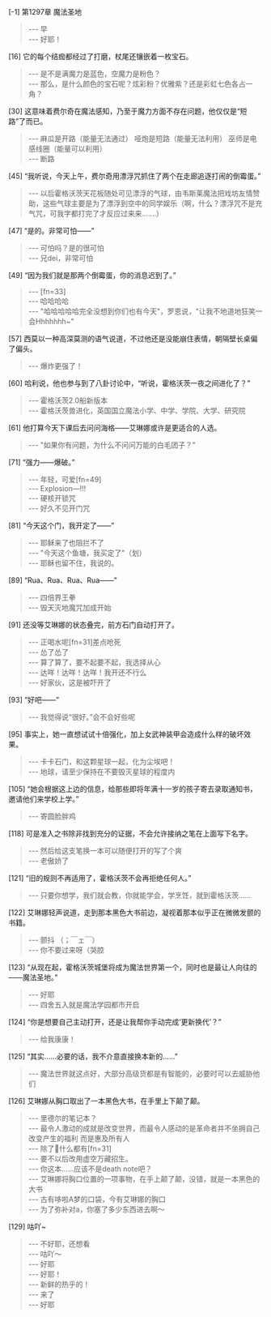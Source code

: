
[-1] 第1297章 魔法圣地
>--- 早<br>
>--- 好耶！<br>

[16] 它的每个结痂都经过了打磨，杖尾还镶嵌着一枚宝石。
>--- 是不是满魔力是蓝色，空魔力是粉色？<br>
>--- 那么，是什么颜色的宝石呢？炫彩粉？优雅紫？还是彩虹七色各占一角？<br>

[30] 这意味着费尔奇在魔法感知，乃至于魔力方面不存在问题，他仅仅是“短路”了而已。
>--- 麻瓜是开路（能量无法通过）
哑炮是短路（能量无法利用）
巫师是电感线圈（能量可以利用）<br>
>--- 断路<br>

[45] “我听说，今天上午，费尔奇用漂浮咒抓住了两个在走廊追逐打闹的倒霉蛋。”
>--- 以后霍格沃茨天花板随处可见漂浮的气球，由韦斯莱魔法把戏坊友情赞助，这些气球主要是为了漂浮到空中的同学娱乐（啊，什么？漂浮咒不是充气咒，可我字都打完了才反应过来来.......）<br>

[47] “是的。非常可怕——”
>--- 可怕吗？是的很可怕<br>
>--- 兄dei，非常可怕<br>

[49] “因为我们就是那两个倒霉蛋，你的消息迟到了。”
>--- [fn=33]<br>
>--- 哈哈哈哈<br>
>--- "哈哈哈哈哈完全没想到你们也有今天"，罗恩说，"让我不地道地狂笑一会Hhhhhhh~"<br>

[57] 西莫以一种高深莫测的语气说道，不过他还是没能崩住表情，朝隔壁长桌偏了偏头。
>--- 爆炸更强了！<br>

[60] 哈利说，他也参与到了八卦讨论中，“听说，霍格沃茨一夜之间进化了？”
>--- 霍格沃茨2.0船新版本<br>
>--- 霍格沃茨兽进化，英国国立魔法小学、中学、学院、大学、研究院<br>

[61] 他打算今天下课后去问问海格——艾琳娜或许是更适合的人选。
>--- "如果你有问题，为什么不问问万能的白毛团子？"<br>

[71] “强力——爆破。”
>--- 年轻，可爱[fn=49]<br>
>--- Explosion—!!!<br>
>--- 硬核开锁咒<br>
>--- 好久不见开门咒<br>

[81] “今天这个门，我开定了——”
>--- 耶稣来了也阻拦不了<br>
>--- "今天这个鱼塘，我买定了"（划）<br>
>--- 耶稣也留不住，我说的。<br>

[89] “Rua、Rua、Rua、Rua——”
>--- 四倍界王拳<br>
>--- 毁天灭地魔咒加成开始<br>

[91] 还没等艾琳娜的状态叠完，前方石门自动打开了。
>--- 正喝水呢[fn=31]差点呛死<br>
>--- 怂了怂了<br>
>--- 算了算了，要不起要不起，我选择从心<br>
>--- 达咩！达咩！达咩！我开还不行么<br>
>--- 好家伙，这是被吓开了<br>

[93] “好吧——”
>--- 我觉得说“很好。”会不会好些呢<br>

[95] 事实上，她一直想试试十倍强化，加上女武神装甲会造成什么样的破坏效果。
>--- 卡卡石门，和这颗星球一起，化为尘埃吧！<br>
>--- 地球，请至少保持在不要毁灭星球的程度内<br>

[105] “她会根据这上边的信息，给那些即将年满十一岁的孩子寄去录取通知书，邀请他们来学校上学。”
>--- 寄圆脸胖鸡<br>

[118] 可是准入之书除非找到充分的证据，不会允许接纳之笔在上面写下名字。
>--- 然后给这支笔换一本可以随便打开的写了个爽<br>
>--- 老傲娇了<br>

[121] “旧的规则不再适用了，霍格沃茨不会再拒绝任何人。”
>--- 只要你想学，我们就会教，你就能学会，学烹饪，就到霍格沃茨......<br>

[122] 艾琳娜轻声说道，走到那本黑色大书前边，凝视着那本似乎正在微微发颤的书籍。
>--- 颤抖 （；￣ェ￣）<br>
>--- 你不要过来呀（哭腔<br>

[123] “从现在起，霍格沃茨城堡将成为魔法世界第一个，同时也是最让人向往的——魔法圣地。”
>--- 好耶<br>
>--- 四舍五入就是魔法学园都市开启<br>

[124] “你是想要自己主动打开，还是让我帮你手动完成‘更新换代’？”
>--- 给我康康！<br>

[125] “其实……必要的话，我不介意直接换本新的……”
>--- 魔法世界就这点好，大部分高级货都是有智能的，必要时可以去威胁他们<br>

[126] 艾琳娜从胸口取出了一本黑色大书，在手里上下颠了颠。
>--- 里德尔的笔记本？<br>
>--- 最令人激动的成就是改变世界，而最令人感动的是革命者并不坐拥自己改变产生的福利 而是惠及所有人<br>
>--- 除了🐻什么都有[fn=31]<br>
>--- 要不以后改用虚空万藏招生。<br>
>--- 你这本……应该不是death note吧？<br>
>--- 艾琳娜将胸口位置的一项事物，在手上颠了颠，没错，就是一本黑色的大书<br>
>--- 古有哆啦A梦的口袋，今有艾琳娜的胸口<br>
>--- 为了弥补对a，你塞了多少东西进去啊～<br>

[129] 咕吖~
>--- 不好耶，还想看<br>
>--- 咕吖～<br>
>--- 好耶<br>
>--- 好耶！<br>
>--- 新鲜的热乎的！<br>
>--- 来了<br>
>--- 好耶<br>
